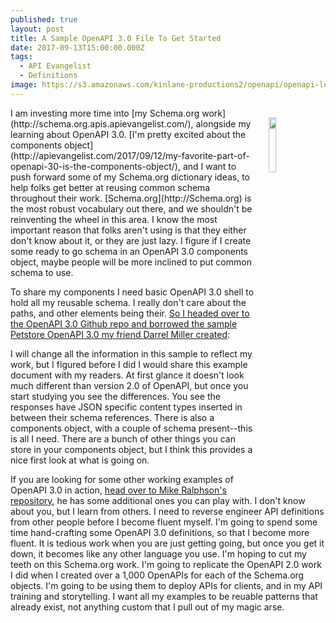 ```yaml
---
published: true
layout: post
title: A Sample OpenAPI 3.0 File To Get Started
date: 2017-09-13T15:00:00.000Z
tags:
  - API Evangelist
  - Definitions
image: https://s3.amazonaws.com/kinlane-productions2/openapi/openapi-logo.png
---
```

<p><a href="https://github.com/OAI/OpenAPI-Specification/edit/OpenAPI.next/examples/v3.0/petstore.yaml"><img src="https://s3.amazonaws.com/kinlane-productions2/openapi/openapi-logo.png" align="right" width="15%" style="padding: 15px;" /></a></p>I am investing more time into [my Schema.org work](http://schema.org.apis.apievangelist.com/), alongside my learning about OpenAPI 3.0. [I'm pretty excited about the components object](http://apievangelist.com/2017/09/12/my-favorite-part-of-openapi-30-is-the-components-object/), and I want to push forward some of my Schema.org dictionary ideas, to help folks get better at reusing common schema throughout their work. [Schema.org](http://Schema.org) is the most robust vocabulary out there, and we shouldn't be reinventing the wheel in this area. I know the most important reason that folks aren't using is that they either don't know about it, or they are just lazy. I figure if I create some ready to go schema in an OpenAPI 3.0 components object, maybe people will be more inclined to put common schema to use.

To share my components I need basic OpenAPI 3.0 shell to hold all my reusable schema. I really don't care about the paths, and other elements being their. [So I headed over to the OpenAPI 3.0 Github repo and borrowed the sample Petstore OpenAPI 3.0 my friend Darrel Miller created](https://github.com/OAI/OpenAPI-Specification/edit/OpenAPI.next/examples/v3.0/petstore.yaml):

<script src="https://gist.github.com/kinlane/43934f44fd591a6ee59a45267d9e3066.js"></script>

I will change all the information in this sample to reflect my work, but I figured before I did I would share this example document with my readers. At first glance it doesn't look much different than version 2.0 of OpenAPI, but once you start studying you see the differences. You see the responses have JSON specific content types inserted in between their schema references. There is also a components object, with a couple of schema present--this is all I need. There are a bunch of other things you can store in your components object, but I think this provides a nice first look at what is going on.

If you are looking for some other working examples of OpenAPI 3.0 in action, [head over to Mike Ralphson's repository](https://github.com/Mermade/openapi3-examples/tree/master/pass/OAI), he has some additional ones you can play with. I don't know about you, but I learn from others. I need to reverse engineer API definitions from other people before I become fluent myself. I'm going to spend some time hand-crafting some OpenAPI 3.0 definitions, so that I become more fluent. It is tedious work when you are just getting going, but once you get it down, it becomes like any other language you use. I'm hoping to cut my teeth on this Schema.org work. I'm going to replicate the OpenAPI 2.0 work I did when I created over a 1,000 OpenAPIs for each of the Schema.org objects. I'm going to be using them to deploy APIs for clients, and in my API training and storytelling. I want all my examples to be reuable patterns that already exist, not anything custom that I pull out of my magic arse.